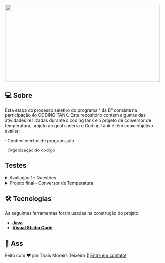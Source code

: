  
 <p align="center">
  <img src="https://lc-public-assets.s3.sa-east-1.amazonaws.com/images/processos-seletivos/b3-deva/thumb-metatag.png" width="500px" height="250px"/></p>
  

## 💻 Sobre
Esta etapa do processo seletivo do programa <Dev>ª da B³ consiste na participação do CODING TANK. Este repositório contém algumas das atividades realizadas durante o coding tank e o projeto de conversor de temperatura, projeto ao qual encerra o Coding Tank e têm como objetivo avaliar:

·      Conhecimentos de programação

·      Organização do código


## Testes
<details>
<summary>Avaliação 1 - Questões</summary>
<br>
Aqui encontram-se algumas das atividades avaliativas realizadas e entregues durante o Coding Tank
<br><br>
<pre>
1 - Criar uma classe com uma função main que vai receber um número via args e dizer se esse número é par ou impar. O método main deve ter a menor quantidade de linhas possíveis;
<br><br>
2 - Criar um programa que recebe 2 números e realiza a soma deles. Porém, nesse caso o programa deve observar quantos parâmetros são enviados via terminal(args). Se for nenhum, 
deve pedir via System.in que o usuário digite 2 números. No caso de vir apenas 1, deve pedir outro parâmetro via System.in. 
Se for 2, deve realizar a soma dos dois. No caso de qualquer outra quantidade. Deve apresentar uma mensagem de erro falando que a quantidade é inválida;
<br><br>
3 - Realizar uma operação matemática, que deve ser passada via System.in ( opções: + - / * ) entre dois números que também devem ser solicitados via System.in;
</pre>
<a href="https://github.com/ThaMoreira/B3-dev-a/tree/main/Tarefas">Abrir Questões</a>
</details>

<details>
<summary>Projeto final - Conversor de Temperatura</summary>
<br>
Neste teste o candidato deverá criar um código que execute as tarefas:
Tarefas de código:
<br><br>
<pre>
1 - Pedir a quantidade de temperatura a converter;
2 - Escolher a temperatura de Entrada e Saída;
3 - Printa todas as temperaturas de entrada junto com as mesmas convertidas e fornece a média das temperaturas de entrada e de saída.
</pre>
<a href="https://github.com/ThaMoreira/B3-dev-a/tree/main/first_project/src">Abrir Projeto Final</a>
</details>



## 🛠 Tecnologias
As seguintes ferramentas foram usadas na construção do projeto:
* **[Java](https://www.java.com/pt-BR/)**
* **[Visual Studio Code](https://code.visualstudio.com/?WT.mc_id=javascript-9652-gllemos)**


## 📝 Ass

Feito com ❤️ por Thaís Moreira Teixeira 🖖 [Entre em contato!](https://www.linkedin.com/in/tha-moreira/)

